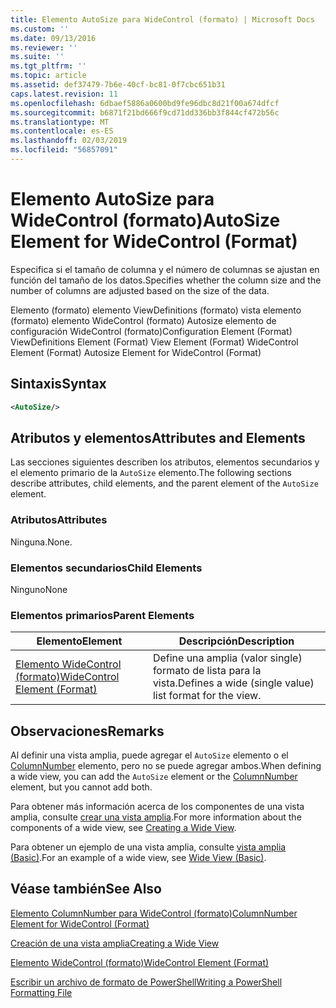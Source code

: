 ```yaml
---
title: Elemento AutoSize para WideControl (formato) | Microsoft Docs
ms.custom: ''
ms.date: 09/13/2016
ms.reviewer: ''
ms.suite: ''
ms.tgt_pltfrm: ''
ms.topic: article
ms.assetid: def37479-7b6e-40cf-bc81-0f7cbc651b31
caps.latest.revision: 11
ms.openlocfilehash: 6dbaef5886a0600bd9fe96dbc8d21f00a674dfcf
ms.sourcegitcommit: b6871f21bd666f9cd71dd336bb3f844cf472b56c
ms.translationtype: MT
ms.contentlocale: es-ES
ms.lasthandoff: 02/03/2019
ms.locfileid: "56857091"
---
```

# <a name="autosize-element-for-widecontrol-format"></a><span data-ttu-id="dd429-102">Elemento AutoSize para WideControl (formato)</span><span class="sxs-lookup"><span data-stu-id="dd429-102">AutoSize Element for WideControl (Format)</span></span>

<span data-ttu-id="dd429-103">Especifica si el tamaño de columna y el número de columnas se ajustan en función del tamaño de los datos.</span><span class="sxs-lookup"><span data-stu-id="dd429-103">Specifies whether the column size and the number of columns are adjusted based on the size of the data.</span></span>

<span data-ttu-id="dd429-104">Elemento (formato) elemento ViewDefinitions (formato) vista elemento (formato) elemento WideControl (formato) Autosize elemento de configuración WideControl (formato)</span><span class="sxs-lookup"><span data-stu-id="dd429-104">Configuration Element (Format) ViewDefinitions Element (Format) View Element (Format) WideControl Element (Format) Autosize Element for WideControl (Format)</span></span>

## <a name="syntax"></a><span data-ttu-id="dd429-105">Sintaxis</span><span class="sxs-lookup"><span data-stu-id="dd429-105">Syntax</span></span>

```xml
<AutoSize/>
```

## <a name="attributes-and-elements"></a><span data-ttu-id="dd429-106">Atributos y elementos</span><span class="sxs-lookup"><span data-stu-id="dd429-106">Attributes and Elements</span></span>

<span data-ttu-id="dd429-107">Las secciones siguientes describen los atributos, elementos secundarios y el elemento primario de la `AutoSize` elemento.</span><span class="sxs-lookup"><span data-stu-id="dd429-107">The following sections describe attributes, child elements, and the parent element of the `AutoSize` element.</span></span>

### <a name="attributes"></a><span data-ttu-id="dd429-108">Atributos</span><span class="sxs-lookup"><span data-stu-id="dd429-108">Attributes</span></span>

<span data-ttu-id="dd429-109">Ninguna.</span><span class="sxs-lookup"><span data-stu-id="dd429-109">None.</span></span>

### <a name="child-elements"></a><span data-ttu-id="dd429-110">Elementos secundarios</span><span class="sxs-lookup"><span data-stu-id="dd429-110">Child Elements</span></span>

<span data-ttu-id="dd429-111">Ninguno</span><span class="sxs-lookup"><span data-stu-id="dd429-111">None</span></span>

### <a name="parent-elements"></a><span data-ttu-id="dd429-112">Elementos primarios</span><span class="sxs-lookup"><span data-stu-id="dd429-112">Parent Elements</span></span>

|<span data-ttu-id="dd429-113">Elemento</span><span class="sxs-lookup"><span data-stu-id="dd429-113">Element</span></span>|<span data-ttu-id="dd429-114">Descripción</span><span class="sxs-lookup"><span data-stu-id="dd429-114">Description</span></span>|
|-------------|-----------------|
|[<span data-ttu-id="dd429-115">Elemento WideControl (formato)</span><span class="sxs-lookup"><span data-stu-id="dd429-115">WideControl Element (Format)</span></span>](./widecontrol-element-format.md)|<span data-ttu-id="dd429-116">Define una amplia (valor single) formato de lista para la vista.</span><span class="sxs-lookup"><span data-stu-id="dd429-116">Defines a wide (single value) list format for the view.</span></span>|

## <a name="remarks"></a><span data-ttu-id="dd429-117">Observaciones</span><span class="sxs-lookup"><span data-stu-id="dd429-117">Remarks</span></span>

<span data-ttu-id="dd429-118">Al definir una vista amplia, puede agregar el `AutoSize` elemento o el [ColumnNumber](./columnnumber-element-for-widecontrol-format.md) elemento, pero no se puede agregar ambos.</span><span class="sxs-lookup"><span data-stu-id="dd429-118">When defining a wide view, you can add the `AutoSize` element or the [ColumnNumber](./columnnumber-element-for-widecontrol-format.md) element, but you cannot add both.</span></span>

<span data-ttu-id="dd429-119">Para obtener más información acerca de los componentes de una vista amplia, consulte [crear una vista amplia](./creating-a-wide-view.md).</span><span class="sxs-lookup"><span data-stu-id="dd429-119">For more information about the components of a wide view, see [Creating a Wide View](./creating-a-wide-view.md).</span></span>

<span data-ttu-id="dd429-120">Para obtener un ejemplo de una vista amplia, consulte [vista amplia (Basic)](./wide-view-basic.md).</span><span class="sxs-lookup"><span data-stu-id="dd429-120">For an example of a wide view, see [Wide View (Basic)](./wide-view-basic.md).</span></span>

## <a name="see-also"></a><span data-ttu-id="dd429-121">Véase también</span><span class="sxs-lookup"><span data-stu-id="dd429-121">See Also</span></span>

[<span data-ttu-id="dd429-122">Elemento ColumnNumber para WideControl (formato)</span><span class="sxs-lookup"><span data-stu-id="dd429-122">ColumnNumber Element for WideControl (Format)</span></span>](./columnnumber-element-for-widecontrol-format.md)

[<span data-ttu-id="dd429-123">Creación de una vista amplia</span><span class="sxs-lookup"><span data-stu-id="dd429-123">Creating a Wide View</span></span>](./creating-a-wide-view.md)

[<span data-ttu-id="dd429-124">Elemento WideControl (formato)</span><span class="sxs-lookup"><span data-stu-id="dd429-124">WideControl Element (Format)</span></span>](./widecontrol-element-format.md)

[<span data-ttu-id="dd429-125">Escribir un archivo de formato de PowerShell</span><span class="sxs-lookup"><span data-stu-id="dd429-125">Writing a PowerShell Formatting File</span></span>](./writing-a-powershell-formatting-file.md)
